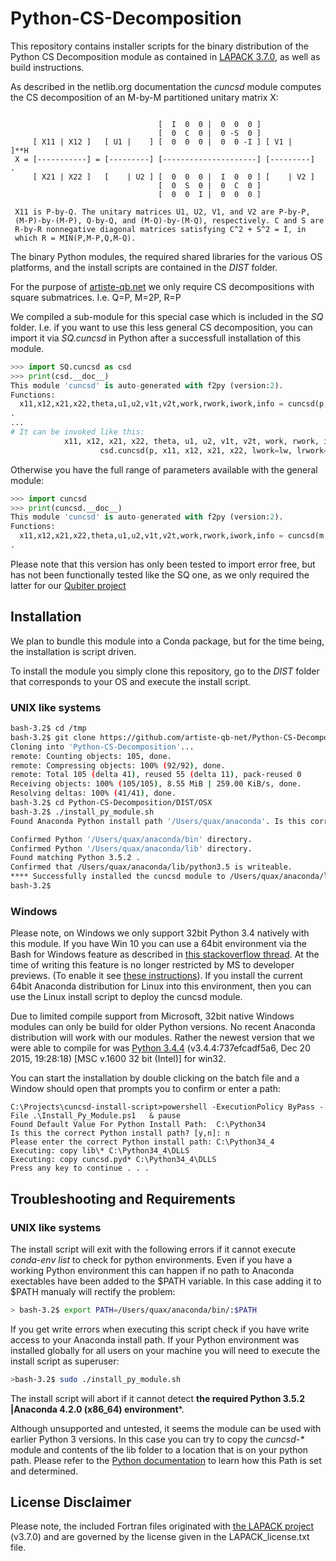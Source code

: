 # Python-CS-Decomposition
This repository contains installer scripts for the binary distribution of the Python CS Decomposition module as contained in [LAPACK 3.7.0](https://goo.gl/z2Nzvi), as well as build instructions.

As described in the netlib.org documentation the _cuncsd_ module computes the CS decomposition of an M-by-M partitioned unitary matrix X:
```

                                 [  I  0  0 |  0  0  0 ]
                                 [  0  C  0 |  0 -S  0 ]
     [ X11 | X12 ]   [ U1 |    ] [  0  0  0 |  0  0 -I ] [ V1 |    ]**H
 X = [-----------] = [---------] [---------------------] [---------]   .
     [ X21 | X22 ]   [    | U2 ] [  0  0  0 |  I  0  0 ] [    | V2 ]
                                 [  0  S  0 |  0  C  0 ]
                                 [  0  0  I |  0  0  0 ]

 X11 is P-by-Q. The unitary matrices U1, U2, V1, and V2 are P-by-P,
 (M-P)-by-(M-P), Q-by-Q, and (M-Q)-by-(M-Q), respectively. C and S are
 R-by-R nonnegative diagonal matrices satisfying C^2 + S^2 = I, in
 which R = MIN(P,M-P,Q,M-Q).
```
The binary Python modules, the required shared libraries for the various OS platforms, and the install scripts are contained in the _DIST_ folder.

For the purpose of [artiste-qb.net](http://artiste-qb.net) we only require CS decompositions with square submatrices. I.e. Q=P, M=2P, R=P

We compiled a sub-module for this special case which is included in the *SQ* folder.  I.e. if you want to use this less general CS decomposition, you can import it via _SQ.cuncsd_ in Python after a successfull installation of this module. 
```python
>>> import SQ.cuncsd as csd
>>> print(csd.__doc__)
This module 'cuncsd' is auto-generated with f2py (version:2).
Functions:
  x11,x12,x21,x22,theta,u1,u2,v1t,v2t,work,rwork,iwork,info = cuncsd(p,x11,x12,x21,x22,lwork,lrwork,jobu1='Y',jobu2='Y',jobv1t='Y',jobv2t='Y',trans='T',signs='O',credit=0)
.
...
# It can be invoked like this:
            x11, x12, x21, x22, theta, u1, u2, v1t, v2t, work, rwork, iwork, info =\
                    csd.cuncsd(p, x11, x12, x21, x22, lwork=lw, lrwork=lrw, trans='F', credit=1)
```
Otherwise you have the full range of parameters available with the general module: 
```python
>>> import cuncsd
>>> print(cuncsd.__doc__)
This module 'cuncsd' is auto-generated with f2py (version:2).
Functions:
  x11,x12,x21,x22,theta,u1,u2,v1t,v2t,work,rwork,iwork,info = cuncsd(m,p,q,x11,ldx11,x12,ldx12,x21,ldx21,x22,ldx22,ldu1,ldu2,ldv1t,ldv2t,lwork,lrwork,jobu1='Y',jobu2='Y',jobv1t='Y',jobv2t='Y',trans='T',signs='O',credit=0)
.
```
Please note that this version has only been tested to import error free, but has not been functionally tested like the SQ one, as we only required the latter for our [Qubiter project](https://github.com/artiste-qb-net/qubiter)

## Installation
We plan to bundle this module into a Conda package, but for the time being, the installation is script driven.

To install the module you simply clone this repository, go to the _DIST_ folder that corresponds to your OS and execute the install script.

### UNIX like systems

```bash
bash-3.2$ cd /tmp
bash-3.2$ git clone https://github.com/artiste-qb-net/Python-CS-Decomposition.git
Cloning into 'Python-CS-Decomposition'...
remote: Counting objects: 105, done.
remote: Compressing objects: 100% (92/92), done.
remote: Total 105 (delta 41), reused 55 (delta 11), pack-reused 0
Receiving objects: 100% (105/105), 8.55 MiB | 259.00 KiB/s, done.
Resolving deltas: 100% (41/41), done.
bash-3.2$ cd Python-CS-Decomposition/DIST/OSX
bash-3.2$ ./install_py_module.sh 
Found Anaconda Python install path '/Users/quax/anaconda'. Is this correct? [Y|n]

Confirmed Python '/Users/quax/anaconda/bin' directory.
Confirmed Python '/Users/quax/anaconda/lib' directory.
Found matching Python 3.5.2 .
Confirmed that /Users/quax/anaconda/lib/python3.5 is writeable.
**** Successfully installed the cuncsd module to /Users/quax/anaconda/lib/python3.5 ****
bash-3.2$ 
```
### Windows

Please note, on Windows we only support 32bit Python 3.4 natively with this module.  If you have Win 10 you can use a 64bit environment via the Bash for Windows feature as described in [this stackoverflow thread](https://goo.gl/LKSNmd). At the time of writing this feature is no longer restricted by MS to developer previews. (To enable it see [these instructions](https://goo.gl/a1b7vK)). If you install the current 64bit Anaconda distribution for Linux into this environment, then you can use the Linux install script to deploy the cuncsd module.

Due to limited compile support from Microsoft, 32bit native Windows modules can only be build for older Python versions. No recent Anaconda distribution will work with our modules.  Rather the newest version that we were able to compile for was [Python 3.4.4](https://www.python.org/ftp/python/3.4.4/python-3.4.4.msi) (v3.4.4:737efcadf5a6, Dec 20 2015, 19:28:18) [MSC v.1600 32 bit (Intel)] for win32.

You can start the installation by double clicking on the batch file and a Window should open that prompts you to confirm or enter a path:
```batch
C:\Projects\cuncsd-install-script>powershell -ExecutionPolicy ByPass -File .\Install_Py_Module.ps1   & pause
Found Default Value For Python Install Path:  C:\Python34
Is this the correct Python install path? [y,n]: n
Please enter the correct Python install path: C:\Python34_4
Executing: copy lib\* C:\Python34_4\DLLS
Executing: copy cuncsd.pyd* C:\Python34_4\DLLS
Press any key to continue . . .
```
## Troubleshooting and Requirements

### UNIX like systems

The install script will exit with the following errors if it cannot execute *conda-env list* to check for python environments. Even if you have a working Python environment this can happen if no path to Anaconda exectables have been added to the $PATH variable. In this case adding it to $PATH manualy will rectify the problem:

```bash
> bash-3.2$ export PATH=/Users/quax/anaconda/bin/:$PATH 
```
If you get write errors when executing this script check if you have write access to your Anaconda install path. If your Python environment was installed globally for all users on your machine you will need to execute the install script as superuser:
```bash
>bash-3.2$ sudo ./install_py_module.sh 
```
The install script will abort if it cannot detect **the required Python 3.5.2 |Anaconda 4.2.0 (x86_64) environment***.

Although unsupported and untested, it seems the module can be used with earlier Python 3 versions.  In this case you can try to copy the _cuncsd-*_ module and contents of the lib folder to a location that is on your python path. Please refer to the [Python documentation](https://docs.python.org/3/library/sys.html#sys.path) to learn how this Path is set and determined.  

## License Disclaimer

Please note, the included Fortran files originated with [the LAPACK project](http://www.netlib.org/lapack/) (v3.7.0) and are governed by the license given in the LAPACK_license.txt file.
